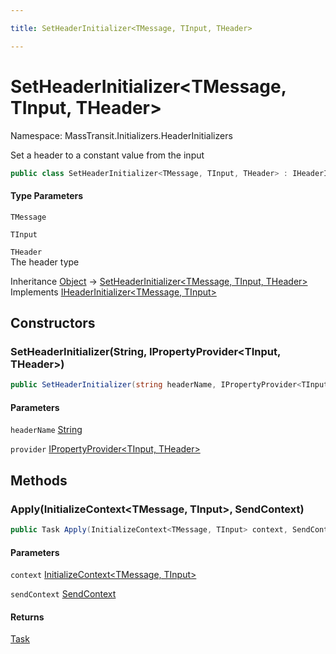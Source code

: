 ```yaml
---

title: SetHeaderInitializer<TMessage, TInput, THeader>

---
```


# SetHeaderInitializer\<TMessage, TInput, THeader\>

Namespace: MassTransit.Initializers.HeaderInitializers

Set a header to a constant value from the input

```csharp
public class SetHeaderInitializer<TMessage, TInput, THeader> : IHeaderInitializer<TMessage, TInput>
```

#### Type Parameters

`TMessage`<br/>

`TInput`<br/>

`THeader`<br/>
The header type

Inheritance [Object](https://learn.microsoft.com/en-us/dotnet/api/system.object) → [SetHeaderInitializer\<TMessage, TInput, THeader\>](../masstransit-initializers-headerinitializers/setheaderinitializer-3)<br/>
Implements [IHeaderInitializer\<TMessage, TInput\>](../masstransit-initializers/iheaderinitializer-2)

## Constructors

### **SetHeaderInitializer(String, IPropertyProvider\<TInput, THeader\>)**

```csharp
public SetHeaderInitializer(string headerName, IPropertyProvider<TInput, THeader> provider)
```

#### Parameters

`headerName` [String](https://learn.microsoft.com/en-us/dotnet/api/system.string)<br/>

`provider` [IPropertyProvider\<TInput, THeader\>](../masstransit-initializers/ipropertyprovider-2)<br/>

## Methods

### **Apply(InitializeContext\<TMessage, TInput\>, SendContext)**

```csharp
public Task Apply(InitializeContext<TMessage, TInput> context, SendContext sendContext)
```

#### Parameters

`context` [InitializeContext\<TMessage, TInput\>](../../masstransit-abstractions/masstransit-initializers/initializecontext-2)<br/>

`sendContext` [SendContext](../../masstransit-abstractions/masstransit/sendcontext)<br/>

#### Returns

[Task](https://learn.microsoft.com/en-us/dotnet/api/system.threading.tasks.task)<br/>
